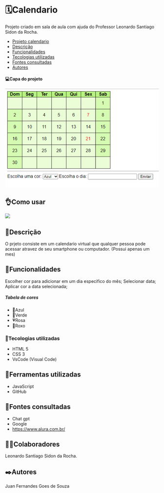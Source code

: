 # 🗓️Calendario
Projeto criado em sala de aula com ajuda do Professor Leonardo Santiago Sidon da Rocha.

* [Projeto calendario](#🗓️calendario)  
* [Descrição](#descrição)    
* [Funcionalidades](#funcionalidades)  
* [Tecologias utilizadas](#tecologias-utilizadas)  
* [Fontes consultadas](#fontes-consultadas)  
* [Autores](#autores)  

#### 💻Capa do projeto
![Capa do projeto](capacalendario.png)


## 👌Como usar

<img src="imgs/comoUsar.mp4"> 

## 📄Descrição 

O prjeto consiste em um calendario virtual que qualquer pessoa pode acessar atravez de seu smartphone ou computador.
(Possui apenas um mes)
## 👾Funcionalidades
Escolher cor para adicionar em um dia especifico do mês;
Selecionar data;
Aplicar cor a data selecionada;
##### Tabela de cores
* 💙Azul
* 💚Verde 
* 💗Rosa 
* 💜Roxo  

### 🤖Tecologias utilizadas
* HTML 5
* CSS 3
* VsCode (Visual Code)

## 🔧Ferramentas utilizadas
* JavaScript
* GitHub
## 🔗Fontes consultadas
* Chat gpt
* Google
* https://www.alura.com.br/

## 🤜🤛Colaboradores
Leonardo Santiago Sidon da Rocha.

## ✒️Autores
Juan Fernandes Goes de Souza